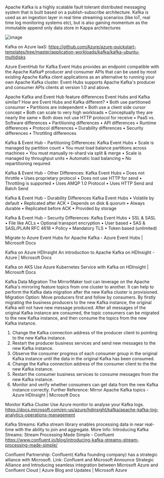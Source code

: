
Apache Kafka  is a highly scalable fault tolerant distributed messaging system that is built based on a publish-subscribe architecture. Kafka is used as an ingestion layer in real time streaming scenarios (like IoT, real time log monitoring systems etc), but is also gaining momentum as the immutable append only data store in Kappa architectures

![image](https://user-images.githubusercontent.com/70247096/126110828-a2450b95-217b-40d7-8400-95ed667140d7.png)

Kafka on Azure IaaS:
https://github.com/Azure/azure-quickstart-templates/tree/master/application-workloads/kafka/kafka-ubuntu-multidisks

Azure EventHub for Kafka
Event Hubs provides an endpoint compatible with the Apache Kafka® producer and consumer APIs that can be used by most existing Apache Kafka client applications as an alternative to running your own Apache Kafka cluster. Event Hubs supports Apache Kafka's producer and consumer APIs clients at version 1.0 and above.

Apache Kafka and Event Hub feature differences
Event Hubs and Kafka similar?	How are Event Hubs and Kafka different?
•	Both use partitioned consumer
•	Partitions are independent
•	Both use a client side cursor concept
•	Both can scale to very high workloads
•	Conceptually they are nearly the same
•	Both does not use HTTP protocol for receive
	•	PaaS vs. Software differences
•	Partitioning differences
•	API differences
•	Runtime differences
•	Protocol differences
•	Durability differences
•	Security differences
•	Throttling differences

Kafka & Event Hub – Partitioning Differences:
Kafka	Event Hubs
•	Scale is managed by partition count
•	You must load balance partitions across machines
•	You must manually re-shard via split & merge	•	Scale is managed by throughput units
•	Automatic load balancing
•	No repartitioning required

Kafka & Event Hub – Other Differences:
Kafka	Event Hubs
•	Does not throttle
•	Uses proprietary protocol
•	Does not use HTTP for send	•	Throttling is supported
•	Uses AMQP 1.0 Protocol
•	Uses HTTP Send and Batch Send

Kafka & Event Hub – Durability Differences 
Kafka	Event Hubs
•	Volatile by default
•	Replicated after ACK
•	Depends on disk & quorum	•	Always durable
•	Replicated before ACK
•	Provided by storage

Kafka & Event Hub – Security Differences:
Kafka	Event Hubs
•	SSL & SASL
•	File like ACLs
•	Optional transport encryption
•	User based	•	SAS & SASL/PLAIN RFC 4618
•	Policy
•	Mandatory TLS
•	Token based (unlimited)

Migrate to Azure Event Hubs for Apache Kafka - Azure Event Hubs | Microsoft Docs

Kafka on Azure HDInsight
An introduction to Apache Kafka on HDInsight - Azure | Microsoft Docs

Kafka on AKS
Use Azure Kubernetes Service with Kafka on HDInsight | Microsoft Docs

Kafka Data Migration
The MirrorMaker tool can leverage on the Apache Kafka's mirroring feature topics from one cluster to another. It can help to perform the Kafka data migration after the new Kafka cluster is provisioned. 
Migration Option: Move producers first and follow by consumers.
By firstly migrating the business producers to the new Kafka instance, the original Kafka will not have new message produced. After all messages of the original Kafka instance are consumed, the topic consumers can be migrated to the new Kafka instance, and then consume the topics from the new Kafka instance.
1.	Change the Kafka connection address of the producer client to pointing to the new Kafka instance. 
2.	Restart the producer business services and send new messages to the new Kafka instance. 
3.	Observe the consumer progress of each consumer group in the original Kafka instance until the data in the original Kafka has been consumed.
4.	Change the Kafka connection address of the consumer client to the the new Kafka instance. 
5.	Restart the consumer business services to consume messages from the new Kafka instance. 
6.	Monitor and verify whether consumers can get data from the new Kafka instance correctly.
Further Reference: Mirror Apache Kafka topics - Azure HDInsight | Microsoft Docs

Monitor Kafka Cluster
Use Azure monitor to analyse your Kafka logs.
https://docs.microsoft.com/en-us/azure/hdinsight/kafka/apache-kafka-log-analytics-operations-management

Kafka Streams: 
Kafka stream library enables processing data in near real-time with the ability to join and aggregate. 
More Info: Introducing Kafka Streams: Stream Processing Made Simple - Confluent
	https://www.confluent.io/blog/introducing-kafka-streams-stream-processing-made-simple/

Confluent Partnership:
Confluent( Kafka founding company) has a strategic alliance with Microsoft.
Link: Confluent and Microsoft Announce Strategic Alliance and Introducing seamless integration between Microsoft Azure and Confluent Cloud | Azure Blog and Updates | Microsoft Azure



